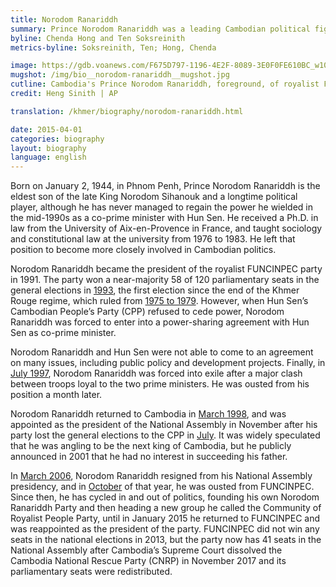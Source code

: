 ```yaml
---
title: Norodom Ranariddh
summary: Prince Norodom Ranariddh was a leading Cambodian political figure in the 1980s and 1990s. He is now the president of the royalist FUNCINPEC party, after having cycled in and out of politics for years. 
byline: Chenda Hong and Ten Soksreinith
metrics-byline: Soksreinith, Ten; Hong, Chenda

image: https://gdb.voanews.com/F675D797-1196-4E2F-8089-3E0F0FE610BC_w1023_s.jpg
mugshot: /img/bio__norodom-ranariddh__mugshot.jpg
cutline: Cambodia's Prince Norodom Ranariddh, foreground, of royalist Funcinpec party walks after his party's congress in Phnom Penh, Cambodia, Monday, Jan. 19, 2015.
credit: Heng Sinith | AP

translation: /khmer/biography/norodom-ranariddh.html

date: 2015-04-01
categories: biography
layout: biography
language: english
---
```



Born on January 2, 1944, in Phnom Penh, Prince Norodom Ranariddh is the eldest son of the late King Norodom Sihanouk and a longtime political player, although he has never managed to regain the power he wielded in the mid-1990s as a co-prime minister with Hun Sen. He received a Ph.D. in law from the University of Aix-en-Provence in France, and taught sociology and constitutional law at the university from 1976 to 1983. He left that position to become more closely involved in Cambodian politics.

Norodom Ranariddh became the president of the royalist FUNCINPEC party in 1991. The party won a near-majority 58 of 120 parliamentary seats in the general elections in <a href="#may_23-28_1993" class="trigger__factbox">1993</a>, the first election since the end of the Khmer Rouge regime, which ruled from <a href="#jan_7_1979" class="trigger__factbox">1975 to 1979</a>. However, when Hun Sen’s Cambodian People’s Party (CPP) refused to cede power, Norodom Ranariddh was forced to enter into a power-sharing agreement with Hun Sen as co-prime minister. 

Norodom Ranariddh and Hun Sen were not able to come to an agreement on many issues, including public policy and development projects. Finally, in <a href="#july_1997" class="trigger__factbox">July 1997</a>, Norodom Ranariddh was forced into exile after a major clash between troops loyal to the two prime ministers. He was ousted from his position a month later. 

Norodom Ranariddh returned to Cambodia in <a href="#march_1998" class="trigger__factbox">March 1998</a>, and was appointed as the president of the National Assembly in November after his party lost the general elections to the CPP in <a href="#july_26_1998" class="trigger__factbox">July</a>. It was widely speculated that he was angling to be the next king of Cambodia, but he publicly announced in 2001 that he had no interest in succeeding his father. 

In <a href="#march_2006" class="trigger__factbox">March 2006</a>, Norodom Ranariddh resigned from his National Assembly presidency, and in <a href="#oct_2006" class="trigger__factbox">October</a> of that year, he was ousted from FUNCINPEC. Since then, he has cycled in and out of politics, founding his own Norodom Ranariddh Party and then heading a new group he called the Community of Royalist People Party, until in January 2015 he returned to FUNCINPEC and was reappointed as the president of the party. FUNCINPEC did not win any seats in the national elections in 2013, but the party now has 41 seats in the National Assembly after Cambodia’s Supreme Court dissolved the Cambodia National Rescue Party (CNRP) in November 2017 and its parliamentary seats were redistributed. 


